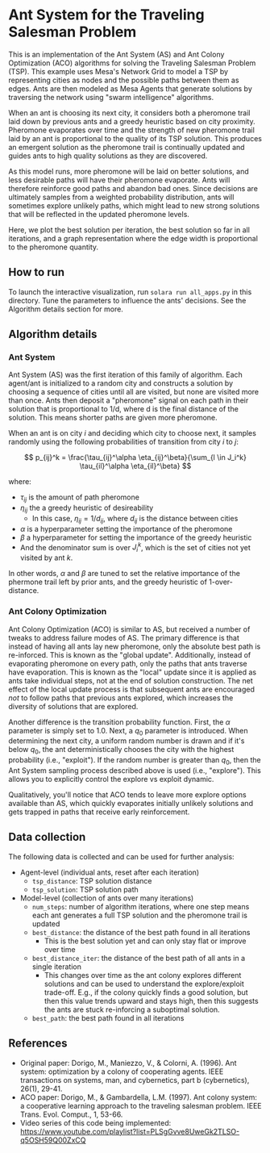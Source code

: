Ant System for the Traveling Salesman Problem
========================

This is an implementation of the Ant System (AS) and Ant Colony Optimization (ACO) algorithms for solving the Traveling Salesman Problem (TSP).  This example uses Mesa's Network Grid to model a TSP by representing cities as nodes and the possible paths between them as edges.  Ants are then modeled as Mesa Agents that generate solutions by traversing the network using "swarm intelligence" algorithms.

When an ant is choosing its next city, it considers both a pheromone trail laid down by previous ants and a greedy heuristic based on city proximity.  Pheromone evaporates over time and the strength of new pheromone trail laid by an ant is proportional to the quality of its TSP solution.  This produces an emergent solution as the pheromone trail is continually updated and guides ants to high quality solutions as they are discovered.

As this model runs, more pheromone will be laid on better solutions, and less desirable paths will have their pheromone evaporate.  Ants will therefore reinforce good paths and abandon bad ones.  Since decisions are ultimately samples from a weighted probability distribution, ants will sometimes explore unlikely paths, which might lead to new strong solutions that will be reflected in the updated pheromone levels.

Here, we plot the best solution per iteration, the best solution so far in all iterations, and a graph representation where the edge width is proportional to the pheromone quantity.

## How to run
To launch the interactive visualization, run `solara run all_apps.py` in this directory.  Tune the parameters to influence the ants' decisions.  See the Algorithm details section for more.

## Algorithm details
### Ant System
Ant System (AS) was the first iteration of this family of algorithm.  Each agent/ant is initialized to a random city and constructs a solution by choosing a sequence of cities until all are visited, but none are visited more than once.  Ants then deposit a "pheromone" signal on each path in their solution that is proportional to 1/d, where d is the final distance of the solution.  This means shorter paths are given more pheromone.

When an ant is on city $i$ and deciding which city to choose next, it samples randomly using the following probabilities of transition from city $i$ to $j$:

$$
p_{ij}^k =  \frac{\tau_{ij}^\alpha \eta_{ij}^\beta}{\sum_{l \in J_i^k} \tau_{il}^\alpha \eta_{il}^\beta}
$$

where:

- $\tau_{ij}$ is the amount of path pheromone
- $\eta_{ij}$ the a greedy heuristic of desireability
  - In this case, $\eta_{ij} = 1/d_{ij}$, where $d_{ij}$ is the distance between
    cities
- $\alpha$ is a hyperparameter setting the importance of the pheromone
- $\beta$ a hyperparameter for setting the importance of the greedy heuristic
- And the denominator sum is over $J_i^k$, which is the set of cities not yet
  visited by ant $k$.

In other words, $\alpha$ and $\beta$ are tuned to set the relative importance of the phermone trail left by prior ants, and the greedy heuristic of 1-over-distance.

### Ant Colony Optimization
Ant Colony Optimization (ACO) is similar to AS, but received a number of tweaks to address failure modes of AS.  The primary difference is that instead of having all ants lay new pheromone, only the absolute best path is re-inforced.  This is known as the "global update".  Additionally, instead of evaporating pheromone on every path, only the paths that ants traverse have evaporation.  This is known as the "local" update since it is applied as ants take individual steps, not at the end of solution construction.  The net effect of the local update process is that subsequent ants are encouraged *not* to follow paths that previous ants explored, which increases the diversity of solutions that are explored.

Another difference is the transition probability function.  First, the $\alpha$ parameter is simply set to 1.0.  Next, a $q_0$ parameter is introduced.  When determining the next city, a uniform random number is drawn and if it's below $q_0$, the ant deterministically chooses the city with the highest probability (i.e., "exploit").  If the random number is greater than $q_0$, then the Ant System sampling process described above is used (i.e., "explore").  This allows you to explicitly control the explore vs exploit dynamic.

Qualitatively, you'll notice that ACO tends to leave more explore options available than AS, which quickly evaporates initially unlikely solutions and gets trapped in paths that receive early reinforcement.

## Data collection
The following data is collected and can be used for further analysis:
- Agent-level (individual ants, reset after each iteration)
  - `tsp_distance`: TSP solution distance
  - `tsp_solution`: TSP solution path
- Model-level (collection of ants over many iterations)
  - `num_steps`: number of algorithm iterations, where one step means each ant generates a full TSP solution and the pheromone trail is updated
  - `best_distance`: the distance of the best path found in all iterations
    - This is the best solution yet and can only stay flat or improve over time
  - `best_distance_iter`: the distance of the best path of all ants in a single iteration
    - This changes over time as the ant colony explores different solutions and can be used to understand the explore/exploit trade-off.  E.g., if the colony quickly finds a good solution, but then this value trends upward and stays high, then this suggests the ants are stuck re-inforcing a suboptimal solution.
  - `best_path`: the best path found in all iterations

## References
- Original paper:  Dorigo, M., Maniezzo, V., & Colorni, A. (1996). Ant system: optimization by a colony of cooperating agents. IEEE transactions on systems, man, and cybernetics, part b (cybernetics), 26(1), 29-41.
- ACO paper:  Dorigo, M., & Gambardella, L.M. (1997). Ant colony system: a cooperative learning approach to the traveling salesman problem. IEEE Trans. Evol. Comput., 1, 53-66.
- Video series of this code being implemented:  https://www.youtube.com/playlist?list=PLSgGvve8UweGk2TLSO-q5OSH59Q00ZxCQ